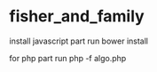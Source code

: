 fisher_and_family
=================
install javascript part
run bower install

for php part
run php -f algo.php